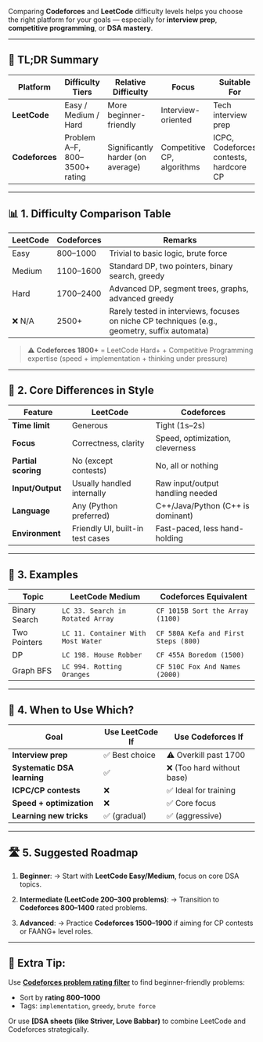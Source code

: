 Comparing **Codeforces** and **LeetCode** difficulty levels helps you choose the right platform for your goals — especially for **interview prep**, **competitive programming**, or **DSA mastery**.

---

## 🧭 TL;DR Summary

| Platform       | Difficulty Tiers              | Relative Difficulty               | Focus                      | Suitable For                           |
| -------------- | ----------------------------- | --------------------------------- | -------------------------- | -------------------------------------- |
| **LeetCode**   | Easy / Medium / Hard          | More beginner-friendly            | Interview-oriented         | Tech interview prep                    |
| **Codeforces** | Problem A–F, 800–3500+ rating | Significantly harder (on average) | Competitive CP, algorithms | ICPC, Codeforces contests, hardcore CP |

---

## 📊 1. **Difficulty Comparison Table**

| LeetCode | Codeforces | Remarks                                                                                       |
| -------- | ---------- | --------------------------------------------------------------------------------------------- |
| Easy     | 800–1000   | Trivial to basic logic, brute force                                                           |
| Medium   | 1100–1600  | Standard DP, two pointers, binary search, greedy                                              |
| Hard     | 1700–2400  | Advanced DP, segment trees, graphs, advanced greedy                                           |
| ❌ N/A    | 2500+      | Rarely tested in interviews, focuses on niche CP techniques (e.g., geometry, suffix automata) |

> ⚠️ **Codeforces 1800+** = LeetCode Hard+ + Competitive Programming expertise (speed + implementation + thinking under pressure)

---

## 🧠 2. **Core Differences in Style**

| Feature             | LeetCode                         | Codeforces                        |
| ------------------- | -------------------------------- | --------------------------------- |
| **Time limit**      | Generous                         | Tight (1s–2s)                     |
| **Focus**           | Correctness, clarity             | Speed, optimization, cleverness   |
| **Partial scoring** | No (except contests)             | No, all or nothing                |
| **Input/Output**    | Usually handled internally       | Raw input/output handling needed  |
| **Language**        | Any (Python preferred)           | C++/Java/Python (C++ is dominant) |
| **Environment**     | Friendly UI, built-in test cases | Fast-paced, less hand-holding     |

---

## 🧪 3. **Examples**

| Topic         | LeetCode Medium                    | Codeforces Equivalent                |
| ------------- | ---------------------------------- | ------------------------------------ |
| Binary Search | `LC 33. Search in Rotated Array`   | `CF 1015B Sort the Array (1100)`     |
| Two Pointers  | `LC 11. Container With Most Water` | `CF 580A Kefa and First Steps (800)` |
| DP            | `LC 198. House Robber`             | `CF 455A Boredom (1500)`             |
| Graph BFS     | `LC 994. Rotting Oranges`          | `CF 510C Fox And Names (2000)`       |

---

## 🎯 4. **When to Use Which?**

| Goal                        | Use LeetCode If | Use Codeforces If         |
| --------------------------- | --------------- | ------------------------- |
| **Interview prep**          | ✅ Best choice   | ⚠️ Overkill past 1700     |
| **Systematic DSA learning** | ✅               | ❌ (Too hard without base) |
| **ICPC/CP contests**        | ❌               | ✅ Ideal for training      |
| **Speed + optimization**    | ❌               | ✅ Core focus              |
| **Learning new tricks**     | ✅ (gradual)     | ✅ (aggressive)            |

---

## 🛣️ 5. Suggested Roadmap

1. **Beginner**:
   → Start with **LeetCode Easy/Medium**, focus on core DSA topics.

2. **Intermediate (LeetCode 200–300 problems)**:
   → Transition to **Codeforces 800–1400** rated problems.

3. **Advanced**:
   → Practice **Codeforces 1500–1900** if aiming for CP contests or FAANG+ level roles.

---

## 🧩 Extra Tip:

Use **[Codeforces problem rating filter](https://codeforces.com/problemset)** to find beginner-friendly problems:

* Sort by **rating 800–1000**
* Tags: `implementation`, `greedy`, `brute force`

Or use **\[DSA sheets (like Striver, Love Babbar)** to combine LeetCode and Codeforces strategically.

